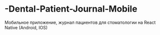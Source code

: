 # -Dental-Patient-Journal-Mobile
Мобильное приложение, журнал пациентов для стоматологии на React Native (Android, IOS)
